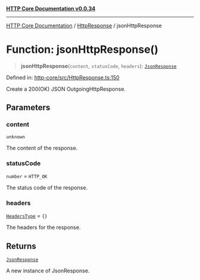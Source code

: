 [**HTTP Core Documentation v0.0.34**](../../README.md)

***

[HTTP Core Documentation](../../modules.md) / [HttpResponse](../README.md) / jsonHttpResponse

# Function: jsonHttpResponse()

> **jsonHttpResponse**(`content`, `statusCode`, `headers`): [`JsonResponse`](../../JsonResponse/classes/JsonResponse.md)

Defined in: [http-core/src/HttpResponse.ts:150](https://github.com/stonemjs/http-core/blob/eaa01dbfed8a1d56fab239821e27802dd54ab017/src/HttpResponse.ts#L150)

Create a 200(OK) JSON OutgoingHttpResponse.

## Parameters

### content

`unknown`

The content of the response.

### statusCode

`number` = `HTTP_OK`

The status code of the response.

### headers

[`HeadersType`](../../declarations/type-aliases/HeadersType.md) = `{}`

The headers for the response.

## Returns

[`JsonResponse`](../../JsonResponse/classes/JsonResponse.md)

A new instance of JsonResponse.
